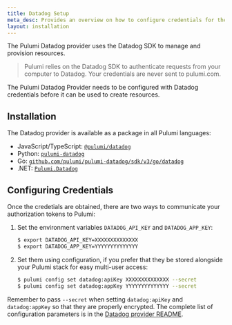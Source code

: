```yaml
---
title: Datadog Setup
meta_desc: Provides an overview on how to configure credentials for the Pulumi Datadog Provider.
layout: installation
---
```


The Pulumi Datadog provider uses the Datadog SDK to manage and provision resources.

> Pulumi relies on the Datadog SDK to authenticate requests from your computer to Datadog. Your credentials are never sent
> to pulumi.com.

The Pulumi Datadog Provider needs to be configured with Datadog credentials
before it can be used to create resources.

## Installation

The Datadog provider is available as a package in all Pulumi languages:

* JavaScript/TypeScript: [`@pulumi/datadog`](https://www.npmjs.com/package/@pulumi/datadog)
* Python: [`pulumi-datadog`](https://pypi.org/project/pulumi-datadog/)
* Go: [`github.com/pulumi/pulumi-datadog/sdk/v3/go/datadog`](https://github.com/pulumi/pulumi-datadog)
* .NET: [`Pulumi.Datadog`](https://www.nuget.org/packages/Pulumi.Datadog)

## Configuring Credentials

Once the credetials are obtained, there are two ways to communicate your authorization tokens to Pulumi:

1. Set the environment variables `DATADOG_API_KEY` and `DATADOG_APP_KEY`:

    ```bash
    $ export DATADOG_API_KEY=XXXXXXXXXXXXXX
    $ export DATADOG_APP_KEY=YYYYYYYYYYYYYY
    ```

2. Set them using configuration, if you prefer that they be stored alongside your Pulumi stack for easy multi-user access:

    ```bash
    $ pulumi config set datadog:apiKey XXXXXXXXXXXXXX --secret
    $ pulumi config set datadog:appKey YYYYYYYYYYYYYY --secret
    ```

Remember to pass `--secret` when setting `datadog:apiKey` and `datadog:appKey` so that they are properly encrypted. The complete list of
configuration parameters is in the [Datadog provider README](https://github.com/pulumi/pulumi-datadog/blob/master/README.md).
